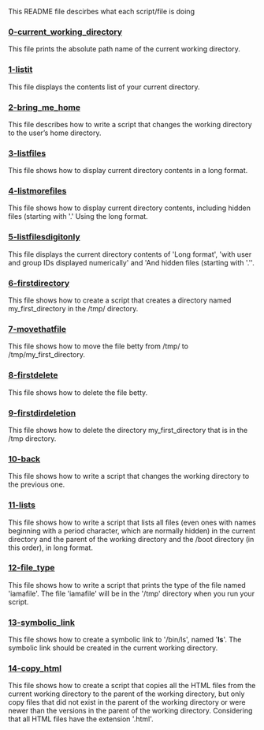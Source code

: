 This README file descirbes what each script/file is doing

### [0-current_working_directory](0-current_working_directory)
This file prints the absolute path name of the current working directory.

### [1-listit](1-listit)
This file displays the contents list of your current directory.

### [2-bring_me_home](2-bring_me_home)
This file describes how to write a script that changes the working directory to the user’s home directory.

### [3-listfiles](3-listfiles)
This file shows how to display current directory contents in a long format.

### [4-listmorefiles](4-listmorefiles)
This file shows how to display current directory contents, including hidden files (starting with '.' Using the long format.

### [5-listfilesdigitonly](5-listfilesdigitonly)
This file displays the current directory contents of 'Long format', 'with user and group IDs displayed numerically' and 'And hidden files (starting with '.''.

### [6-firstdirectory](6-firstdirectory)
This file shows how to create a script that creates a directory named my_first_directory in the /tmp/ directory.

### [7-movethatfile](7-movethatfile)
This file shows how to move the file betty from /tmp/ to /tmp/my_first_directory.

### [8-firstdelete](8-firstdelete)
This file shows how to delete the file betty.

### [9-firstdirdeletion](9-firstdirdeletion)
This file shows how to delete the directory my_first_directory that is in the /tmp directory.

### [10-back](10-back)
This file shows how to write a script that changes the working directory to the previous one.

### [11-lists](11-lists)
This file shows how to write a script that lists all files (even ones with names beginning with a period character, which are normally hidden) in the current directory and the parent of the working directory and the /boot directory (in this order), in long format.

### [12-file_type](12-file_type)
This file shows how to write a script that prints the type of the file named 'iamafile'. The file 'iamafile' will be in the '/tmp' directory when you run your script.

### [13-symbolic_link](13-symbolic_link)
This file shows how to create a symbolic link to '/bin/ls', named '__ls__'. The symbolic link should be created in the current working directory.

### [14-copy_html](14-copy_html)
This file shows how to create a script that copies all the HTML files from the current working directory to the parent of the working directory, but only copy files that did not exist in the parent of the working directory or were newer than the versions in the parent of the working directory. Considering that all HTML files have the extension '.html'.
